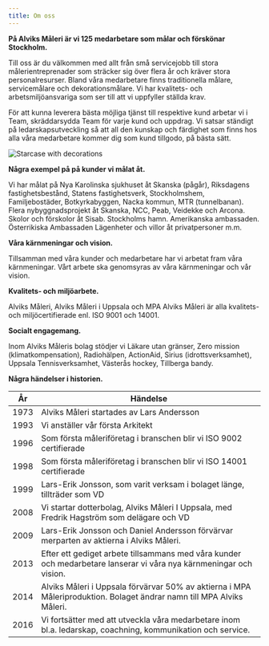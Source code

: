 ```yaml
---
title: Om oss
---
```

**På Alviks Måleri är vi 125 medarbetare som målar och förskönar Stockholm.**

Till oss är du välkommen med allt från små servicejobb till stora målerientreprenader som sträcker sig över flera år och kräver stora personalresurser. Bland våra medarbetare finns traditionella målare, servicemålare och dekorationsmålare. Vi har kvalitets- och arbetsmiljöansvariga som ser till att vi uppfyller ställda krav.

För att kunna leverera bästa möjliga tjänst till respektive kund arbetar vi i Team, skräddarsydda Team för varje kund och uppdrag. Vi satsar ständigt på ledarskapsutveckling så att all den kunskap och färdighet som finns hos alla våra medarbetare kommer dig som kund tillgodo, på bästa sätt.

![Starcase with decorations](/img/kontorstockholm.jpg)

**Några exempel på på kunder vi målat åt.**

Vi har målat på Nya Karolinska sjukhuset åt Skanska (pågår), Riksdagens fastighetsbestånd, Statens fastighetsverk, Stockholmshem, Familjebostäder, Botkyrkabyggen, Nacka kommun, MTR (tunnelbanan). Flera nybyggnadsprojekt åt Skanska, NCC, Peab, Veidekke och Arcona. Skolor och förskolor åt Sisab. Stockholms hamn. Amerikanska ambassaden. Österrikiska Ambassaden Lägenheter och villor åt privatpersoner m.m.

**Våra kärnmeningar och vision.**

Tillsamman med våra kunder och medarbetare har vi arbetat fram våra kärnmeningar. Vårt arbete ska genomsyras av våra kärnmeningar och vår vision.

**Kvalitets- och miljöarbete.**

Alviks Måleri, Alviks Måleri i Uppsala och MPA Alviks Måleri är alla kvalitets- och miljöcertifierade enl. ISO 9001 och 14001.

**Socialt engagemang.**

Inom Alviks Måleris bolag stödjer vi Läkare utan gränser, Zero mission (klimatkompensation),  Radiohälpen, ActionAid, Sirius (idrottsverksamhet), Uppsala Tennisverksamhet, Västerås hockey, Tillberga bandy.

**Några händelser i historien.**

| År   | Händelse                                                                                                              |
| ---- | --------------------------------------------------------------------------------------------------------------------- |
| 1973 | Alviks Måleri startades av Lars Andersson                                                                             |
| 1993 | Vi anställer vår första Arkitekt                                                                                      |
| 1996 | Som första måleriföretag i branschen blir vi ISO 9002 certifierade                                                    |
| 1998 | Som första måleriföretag i branschen blir vi ISO 14001 certifierade                                                   |
| 1999 | Lars-Erik Jonsson, som varit verksam i bolaget länge, tillträder som VD                                               |
| 2008 | Vi startar dotterbolag, Alviks Måleri I Uppsala, med Fredrik Hagström som delägare och VD                             |
| 2009 | Lars-Erik Jonsson och Daniel Andersson förvärvar merparten av aktierna i Alviks Måleri.                               |
| 2013 | Efter ett gediget arbete tillsammans med våra kunder och medarbetare lanserar vi våra nya kärnmeningar och vision.    |
| 2014 | Alviks Måleri i Uppsala förvärvar 50% av aktierna i MPA Måleriproduktion. Bolaget ändrar namn till MPA Alviks Måleri. |
| 2016 | Vi fortsätter med att utveckla våra medarbetare inom bl.a. ledarskap, coachning, kommunikation och service.           |
